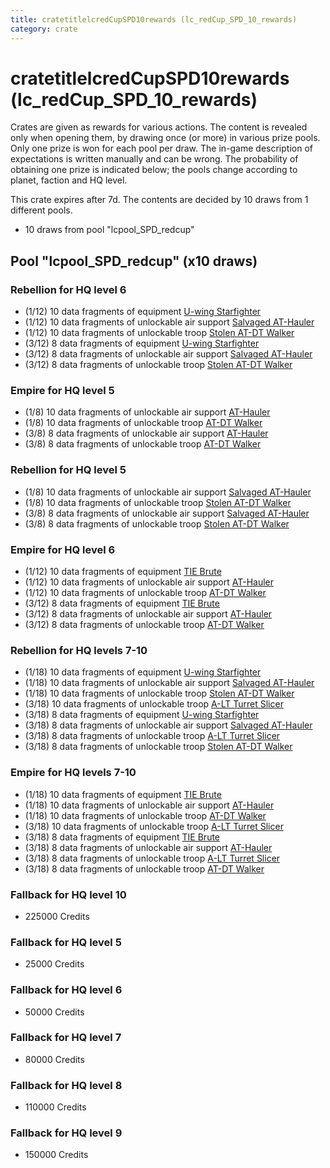 ```yaml
---
title: cratetitlelcredCupSPD10rewards (lc_redCup_SPD_10_rewards)
category: crate
---
```


# cratetitlelcredCupSPD10rewards (lc_redCup_SPD_10_rewards)

Crates are given as rewards for various actions. The content is revealed only when opening them, by drawing once (or more) in various prize pools. Only one prize is won for each pool per draw. The in-game description of expectations is written manually and can be wrong. The probability of obtaining one prize is indicated below; the pools change according to planet, faction and HQ level.

This crate expires after 7d. The contents are decided by 10 draws from 1 different pools.
  * 10 draws from pool "lcpool_SPD_redcup"

## Pool "lcpool_SPD_redcup" (x10 draws)

### Rebellion for HQ level 6

  * (1/12) 10 data fragments of equipment [U-wing Starfighter](eqpRebelUWing)
  * (1/12) 10 data fragments of unlockable air support [Salvaged AT-Hauler](RebelHauler)
  * (1/12) 10 data fragments of unlockable troop [Stolen AT-DT Walker](RebelChicken)
  * (3/12) 8 data fragments of equipment [U-wing Starfighter](eqpRebelUWing)
  * (3/12) 8 data fragments of unlockable air support [Salvaged AT-Hauler](RebelHauler)
  * (3/12) 8 data fragments of unlockable troop [Stolen AT-DT Walker](RebelChicken)

### Empire for HQ level 5

  * (1/8) 10 data fragments of unlockable air support [AT-Hauler](EmpireHauler)
  * (1/8) 10 data fragments of unlockable troop [AT-DT Walker](EmpireChicken)
  * (3/8) 8 data fragments of unlockable air support [AT-Hauler](EmpireHauler)
  * (3/8) 8 data fragments of unlockable troop [AT-DT Walker](EmpireChicken)

### Rebellion for HQ level 5

  * (1/8) 10 data fragments of unlockable air support [Salvaged AT-Hauler](RebelHauler)
  * (1/8) 10 data fragments of unlockable troop [Stolen AT-DT Walker](RebelChicken)
  * (3/8) 8 data fragments of unlockable air support [Salvaged AT-Hauler](RebelHauler)
  * (3/8) 8 data fragments of unlockable troop [Stolen AT-DT Walker](RebelChicken)

### Empire for HQ level 6

  * (1/12) 10 data fragments of equipment [TIE Brute](eqpEmpireBubbaTieFighter)
  * (1/12) 10 data fragments of unlockable air support [AT-Hauler](EmpireHauler)
  * (1/12) 10 data fragments of unlockable troop [AT-DT Walker](EmpireChicken)
  * (3/12) 8 data fragments of equipment [TIE Brute](eqpEmpireBubbaTieFighter)
  * (3/12) 8 data fragments of unlockable air support [AT-Hauler](EmpireHauler)
  * (3/12) 8 data fragments of unlockable troop [AT-DT Walker](EmpireChicken)

### Rebellion for HQ levels 7-10

  * (1/18) 10 data fragments of equipment [U-wing Starfighter](eqpRebelUWing)
  * (1/18) 10 data fragments of unlockable air support [Salvaged AT-Hauler](RebelHauler)
  * (1/18) 10 data fragments of unlockable troop [Stolen AT-DT Walker](RebelChicken)
  * (3/18) 10 data fragments of unlockable troop [A-LT Turret Slicer](RebelP006Droid)
  * (3/18) 8 data fragments of equipment [U-wing Starfighter](eqpRebelUWing)
  * (3/18) 8 data fragments of unlockable air support [Salvaged AT-Hauler](RebelHauler)
  * (3/18) 8 data fragments of unlockable troop [A-LT Turret Slicer](RebelP006Droid)
  * (3/18) 8 data fragments of unlockable troop [Stolen AT-DT Walker](RebelChicken)

### Empire for HQ levels 7-10

  * (1/18) 10 data fragments of equipment [TIE Brute](eqpEmpireBubbaTieFighter)
  * (1/18) 10 data fragments of unlockable air support [AT-Hauler](EmpireHauler)
  * (1/18) 10 data fragments of unlockable troop [AT-DT Walker](EmpireChicken)
  * (3/18) 10 data fragments of unlockable troop [A-LT Turret Slicer](EmpireP006Droid)
  * (3/18) 8 data fragments of equipment [TIE Brute](eqpEmpireBubbaTieFighter)
  * (3/18) 8 data fragments of unlockable air support [AT-Hauler](EmpireHauler)
  * (3/18) 8 data fragments of unlockable troop [A-LT Turret Slicer](EmpireP006Droid)
  * (3/18) 8 data fragments of unlockable troop [AT-DT Walker](EmpireChicken)

### Fallback for HQ level 10

  * 225000 Credits

### Fallback for HQ level 5

  * 25000 Credits

### Fallback for HQ level 6

  * 50000 Credits

### Fallback for HQ level 7

  * 80000 Credits

### Fallback for HQ level 8

  * 110000 Credits

### Fallback for HQ level 9

  * 150000 Credits